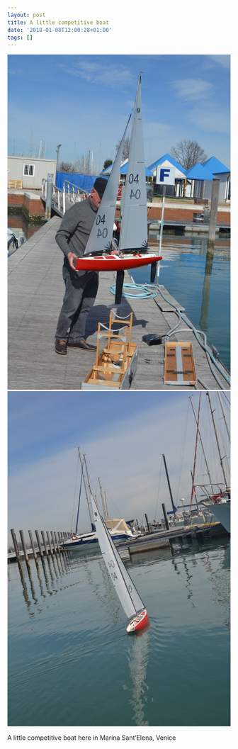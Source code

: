 ```yaml
---
layout: post
title: A little competitive boat
date: '2018-01-08T12:00:28+01:00'
tags: []
---
```

![A little competitive boat](/files/tumblr_p24tj55mir1tq106bo1_1280.jpg)
![A little competitive boat](/files/tumblr_p24tj55mir1tq106bo2_1280.jpg)


A little competitive boat here in Marina Sant’Elena, Venice

